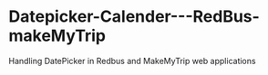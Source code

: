 # Datepicker-Calender---RedBus-makeMyTrip
Handling DatePicker in Redbus and MakeMyTrip web applications
